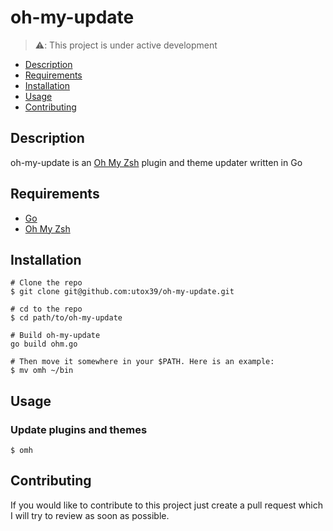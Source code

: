 # oh-my-update

>⚠️: This project is under active development

- [Description](#description)
- [Requirements](#requirements)
- [Installation](#installation)
- [Usage](#usage)
- [Contributing](#contributing)

## Description

oh-my-update is an [Oh My Zsh](https://ohmyz.sh/) plugin and theme updater written in Go

## Requirements
- [Go](https://go.dev/)
- [Oh My Zsh](https://ohmyz.sh/)

## Installation
```console
# Clone the repo
$ git clone git@github.com:utox39/oh-my-update.git

# cd to the repo
$ cd path/to/oh-my-update

# Build oh-my-update
go build ohm.go

# Then move it somewhere in your $PATH. Here is an example:
$ mv omh ~/bin
```

## Usage

### Update plugins and themes
```console
$ omh
```

## Contributing
If you would like to contribute to this project just create a pull request which I will try to review as soon as
possible.